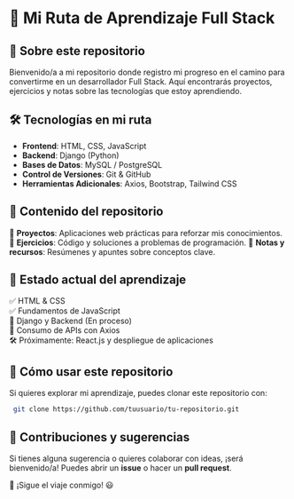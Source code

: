 # 🚀 Mi Ruta de Aprendizaje Full Stack

## 🌟 Sobre este repositorio
Bienvenido/a a mi repositorio donde registro mi progreso en el camino para convertirme en un desarrollador Full Stack. Aquí encontrarás proyectos, ejercicios y notas sobre las tecnologías que estoy aprendiendo.

## 🛠️ Tecnologías en mi ruta
- **Frontend**: HTML, CSS, JavaScript
- **Backend**: Django (Python)
- **Bases de Datos**: MySQL / PostgreSQL
- **Control de Versiones**: Git & GitHub
- **Herramientas Adicionales**: Axios, Bootstrap, Tailwind CSS

## 📂 Contenido del repositorio
📌 **Proyectos**: Aplicaciones web prácticas para reforzar mis conocimientos.
📌 **Ejercicios**: Código y soluciones a problemas de programación.
📌 **Notas y recursos**: Resúmenes y apuntes sobre conceptos clave.

## 🚧 Estado actual del aprendizaje
✅ HTML & CSS <br>
✅ Fundamentos de JavaScript <br>
🔄 Django y Backend (En proceso) <br>
🔄 Consumo de APIs con Axios <br>
🛠️ Próximamente: React.js y despliegue de aplicaciones <br>

## 📌 Cómo usar este repositorio
Si quieres explorar mi aprendizaje, puedes clonar este repositorio con:
```sh
 git clone https://github.com/tuusuario/tu-repositorio.git
```

## 🤝 Contribuciones y sugerencias
Si tienes alguna sugerencia o quieres colaborar con ideas, ¡será bienvenido/a! Puedes abrir un **issue** o hacer un **pull request**.

🚀 ¡Sigue el viaje conmigo! 😃
